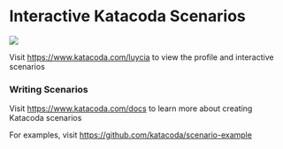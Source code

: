 # Interactive Katacoda Scenarios

[![](http://shields.katacoda.com/katacoda/luycia/count.svg)](https://www.katacoda.com/luycia "Get your profile on Katacoda.com")

Visit https://www.katacoda.com/luycia to view the profile and interactive scenarios

### Writing Scenarios
Visit https://www.katacoda.com/docs to learn more about creating Katacoda scenarios

For examples, visit https://github.com/katacoda/scenario-example
